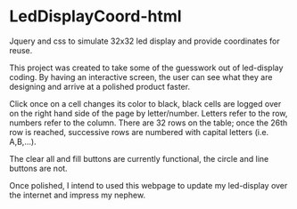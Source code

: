 # LedDisplayCoord-html
Jquery and css to simulate 32x32 led display and provide coordinates for reuse.

This project was created to take some of the guesswork out of led-display coding.  By having an interactive screen, the user can see what they are designing and arrive at a polished product faster.

Click once on a cell changes its color to black, black cells are logged over on the right hand side of the page by letter/number.  Letters refer to the row, numbers refer to the column.  There are 32 rows on the table; once the 26th row is reached, successive rows are numbered with capital letters (i.e. A,B,...).

The clear all and fill buttons are currently functional, the circle and line buttons are not.

Once polished, I intend to used this webpage to update my led-display over the internet and impress my nephew.
